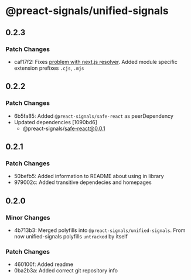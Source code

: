 # @preact-signals/unified-signals

## 0.2.3

### Patch Changes

- caf17f2: Fixes [problem with next.js resolver](https://github.com/XantreGodlike/preact-signals/issues/72). Added module specific extension prefixes `.cjs`, `.mjs`

## 0.2.2

### Patch Changes

- 6b5fa85: Added `@preact-signals/safe-react` as peerDependency
- Updated dependencies [1090bd6]
  - @preact-signals/safe-react@0.0.1

## 0.2.1

### Patch Changes

- 50befb5: Added information to README about using in library
- 979002c: Added transitive dependecies and homepages

## 0.2.0

### Minor Changes

- 4b713b3: Merged polyfills into `@preact-signals/unified-signals`. From now unified-signals polyfills `untracked` by itself

### Patch Changes

- 460100f: Added readme
- 0ba2b3a: Added correct git repository info
